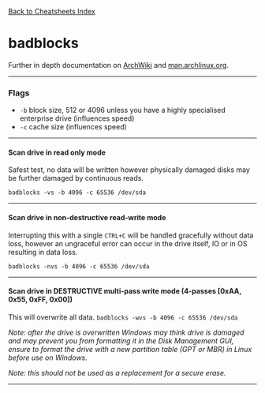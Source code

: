 [Back to Cheatsheets Index](README.md)
# badblocks
Further in depth documentation on [ArchWiki](https://wiki.archlinux.org/title/badblocks) and [man.archlinux.org](https://man.archlinux.org/man/badblocks.8).

---
### Flags
* `-b` block size, 512 or 4096 unless you have a highly specialised enterprise drive (influences speed)
* `-c` cache size (influences speed)

---

#### Scan drive in read only mode
Safest test, no data will be written however physically damaged disks may be further damaged by continuous reads.

`badblocks -vs -b 4096 -c 65536 /dev/sda`

---

#### Scan drive in non-destructive read-write mode
Interrupting this with a single `CTRL+C` will be handled gracefully without data loss, however an ungraceful error can occur in the drive itself, IO or in OS resulting in data loss.

`badblocks -nvs -b 4096 -c 65536 /dev/sda`

---

#### Scan drive in DESTRUCTIVE multi-pass write mode (4-passes [0xAA, 0x55, 0xFF, 0x00])
This will overwrite all data.
`badblocks -wvs -b 4096 -c 65536 /dev/sda`

*Note: after the drive is overwritten Windows may think drive is damaged and may prevent you from formatting it in the Disk Management GUI, ensure to format the drive with a new partition table (GPT or MBR) in Linux before use on Windows.*

*Note: this should not be used as a replacement for a secure erase.*

---
